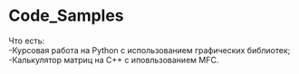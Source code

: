 # Code_Samples  
Что есть:  
-Курсовая работа на Python с использованием графических библиотек;  
-Калькулятор матриц на C++ с иповльзованием MFC.  
 
